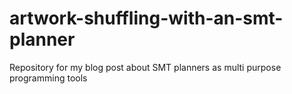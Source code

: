 # artwork-shuffling-with-an-smt-planner
Repository for my blog post about SMT planners as multi purpose programming tools
